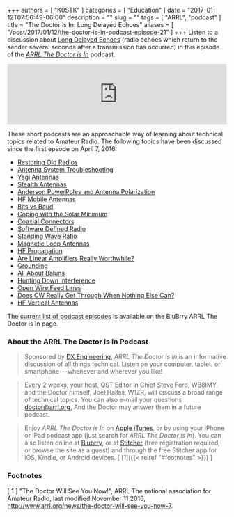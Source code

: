 +++
authors = [ "K0STK" ]
categories = [ "Education" ]
date = "2017-01-12T07:56:49-06:00"
description = ""
slug = ""
tags = [ "ARRL", "podcast" ]
title = "The Doctor is In: Long Delayed Echoes"
aliases = [ "/post/2017/01/12/the-doctor-is-in-podcast-episode-21" ]
+++
Listen to a discussion about
[Long Delayed Echoes](https://www.blubrry.com/arrl_the_doctor_is_in/20038525/long-delayed-echoes/)
(radio echoes which return to the sender several seconds after a
transmission has occurred)
in this episode of the
[*ARRL The Doctor is In*](http://www.arrl.org/doctor/) podcast.
<!--more-->

<iframe src="https://player.blubrry.com?media_url=http%3A%2F%2Fmedia.blubrry.com%2Farrl_the_doctor_is_in%2Fcontent.blubrry.com%2Farrl_the_doctor_is_in%2FDecember_29_-_Restoring_Radios.mp3" scrolling="no" width="100%" height="138px" frameborder="0"></iframe>

These short podcasts are an approachable way of learning about technical topics related to Amateur Radio. The following topics have been discussed 
since the first epsode on April 7, 2016:

* [Restoring Old Radios](https://www.blubrry.com/arrl_the_doctor_is_in/18617168/restoring-old-radios/)
* [Antenna System Troubleshooting](https://www.blubrry.com/arrl_the_doctor_is_in/18616415/antenna-system-troubleshooting/)
* [Yagi Antennas](https://www.blubrry.com/arrl_the_doctor_is_in/18615895/yagi-antennas/)
* [Stealth Antennas](https://www.blubrry.com/arrl_the_doctor_is_in/17966282/stealth-antennas/)
* [Anderson PowerPoles and Antenna Polarization](https://www.blubrry.com/arrl_the_doctor_is_in/17966281/anderson-powerpoles-and-antenna-polarization/)
* [HF Mobile Antennas](https://www.blubrry.com/arrl_the_doctor_is_in/16707017/hf-mobile-antennas/)
* [Bits vs Baud](https://www.blubrry.com/arrl_the_doctor_is_in/16483938/bits-vs-baud/)
* [Coping with the Solar Minimum](https://www.blubrry.com/arrl_the_doctor_is_in/16482224/coping-with-the-solar-minimum/)
* [Coaxial Connectors](https://www.blubrry.com/arrl_the_doctor_is_in/15720728/coaxial-connectors/)
* [Software Defined Radio](https://www.blubrry.com/arrl_the_doctor_is_in/15406622/software-defined-radio/)
* [Standing Wave Ratio](https://www.blubrry.com/arrl_the_doctor_is_in/15406621/standing-wave-ratio/)
* [Magnetic Loop Antennas](https://www.blubrry.com/arrl_the_doctor_is_in/14382199/magnetic-loop-antennas/)
* [HF Propagation](https://www.blubrry.com/arrl_the_doctor_is_in/14382198/hf-propagation/)
* [Are Linear Amplifiers Really Worthwhile?](https://www.blubrry.com/arrl_the_doctor_is_in/14170336/are-linear-amplifiers-really-worthwhile/)
* [Grounding](https://www.blubrry.com/arrl_the_doctor_is_in/13372207/grounding/)
* [All About Baluns](https://www.blubrry.com/arrl_the_doctor_is_in/13267824/all-about-baluns/)
* [Hunting Down Interference](https://www.blubrry.com/arrl_the_doctor_is_in/12536115/may-19-hunting-down-interference/)
* [Open Wire Feed Lines](https://www.blubrry.com/arrl_the_doctor_is_in/12534196/may-5-open-wire-feed-lines/)
* [Does CW Really Get Through When Nothing Else Can?](https://www.blubrry.com/arrl_the_doctor_is_in/12534195/april-21-does-cw-really-get-through-when-nothing-else-can/)
* [HF Vertical Antennas](https://www.blubrry.com/arrl_the_doctor_is_in/12528867/april-7-hf-vertical-antennas/)

The [current list of podcast episodes](https://www.blubrry.com/arrl_the_doctor_is_in/) is available on the BluBrry ARRL The Doctor is In page.

### About the ARRL The Doctor Is In Podcast

>Sponsored by [DX Engineering](http://www.dxengineering.com/),
*ARRL The Doctor is In* is an informative discussion of all things
technical. Listen on your computer, tablet, or smartphone---whenever and
wherever you like!

>Every 2 weeks, your host, QST Editor in Chief Steve Ford, WB8IMY, and the
Doctor himself, Joel Hallas, W1ZR, will discuss a broad range of technical
topics. You can also e-mail your questions
[doctor@arrl.org](mailto:doctor@arrl.org),
And the Doctor may answer them in a future podcast.

>Enjoy
*ARRL The Doctor is In* on
[Apple iTunes](https://itunes.apple.com/us/podcast/arrl-the-doctor-is-in/id1096749595?mt=2()),
or by using your iPhone or iPad podcast app (just search for
*ARRL The Doctor is In*). You can also listen online at
[Blubrry](https://www.blubrry.com/arrl_the_doctor_is_in/),
or at
[Stitcher](https://www.stitcher.com/)
(free registration required, or browse the site as a guest) and through
the free Stitcher app for iOS, Kindle, or Android devices.
[ [1]({{< relref "#footnotes" >}}) ]

### Footnotes

[ 1 ] "The Doctor Will See You Now!",
ARRL The national association for Amateur Radio, last modified November 11 2016,
http://www.arrl.org/news/the-doctor-will-see-you-now-7.
